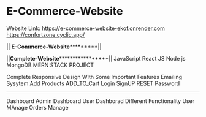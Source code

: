 # E-Commerce-Website

Website Link:
https://e-commerce-website-ekof.onrender.com
https://confortzone.cyclic.app/

|| ************E-Commerce-Website*********************||

||**********Complete-Website***************************||
JavaScript
React JS 
Node js
MongoDB
MERN STACK PROJECT

Complete Responsive Design WIth Some Important Features
Emailing Sysytem 
Add Products
ADD_TO_Cart
Login
SignUP
RESET Password
*****************
Dashboard
Admin Dashboard
User Dashborad
Different Functionality
User MAnage
Orders Manage
